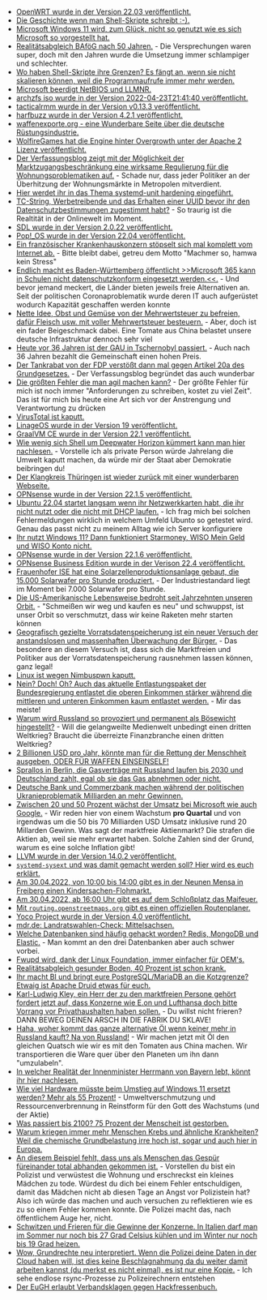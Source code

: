 * [OpenWRT wurde in der Version 22.03 veröffentlicht.](https://openwrt.org/releases/22.03/start)
* [Die Geschichte wenn man Shell-Skripte schreibt :-).](https://utcc.utoronto.ca/~cks/space/blog/programming/ShellScriptTemptation)
* [Microsoft Windows 11 wird, zum Glück, nicht so genutzt wie es sich Microsoft so vorgestellt hat.](https://www.borncity.com/blog/2022/04/24/windows-11-marktanteil-auf-xp-niveau-ist-die-euphorie-vorbei/)
* [Realitätsabgleich BAföG nach 50 Jahren.](https://bafoeg50.de/) - Die Versprechungen waren super, doch mit den Jahren wurde die Umsetzung immer schlampiger und schlechter.
* [Wo haben Shell-Skripte ihre Grenzen? Es fängt an, wenn sie nicht skalieren können, weil die Programmaufrufe immer mehr werden.](https://utcc.utoronto.ca/~cks/space/blog/programming/ShellScriptsAndSpeed)
* [Microsoft beerdigt NetBIOS und LLMNR.](https://www.borncity.com/blog/2022/04/25/microsoft-lsst-netbios-namensauflsung-und-llmnr-zuknftig-auslaufen/)
* [archzfs iso wurde in der Version 2022-04-23T21:41:40 veröffentlicht.](https://archzfs.leibelt.de/)
* [tacticalrmm wurde in der Version v0.13.3 veröffentlicht.](https://github.com/amidaware/tacticalrmm/releases/tag/v0.13.3)
* [harfbuzz wurde in der Version 4.2.1 veröffentlicht.](https://github.com/harfbuzz/harfbuzz/releases/tag/4.2.1)
* [waffenexporte.org - eine Wunderbare Seite über die deutsche Rüstungsindustrie.](https://www.waffenexporte.org/category/empfaengerlaender/)
* [WolfireGames hat die Engine hinter Overgrowth unter der Apache 2 Lizenz veröffentlicht.](https://github.com/WolfireGames/overgrowth)
* [Der Verfassungsblog zeigt mit der Möglichkeit der Marktzugangsbeschränkung eine wirksame Regulierung für die Wohnungsproblematiken auf.](https://verfassungsblog.de/wohnungsmarkt-ohne-borsendruck/) - Schade nur, dass jeder Politiker an der Überhitzung der Wohnungsmärkte in Metropolen mitverdient.
* [Hier werdet ihr in das Thema systemd-unit hardening eingeführt.](https://www.opensourcerers.org/2022/04/25/optimizing-a-systemd-service-for-security/)
* [TC-String, Werbetreibende und das Erhalten einer UUID bevor ihr den Datenschutzbestimmungen zugestimmt habt?](https://www.kuketz-blog.de/der-tc-string-des-interactive-advertising-bureau-iab-teil2/) - So traurig ist die Realtität in der Onlinewelt im Moment.
* [SDL wurde in der Version 2.0.22 veröffentlicht.](https://www.phoronix.com/scan.php?page=news_item&px=SDL-2.0.22-Released)
* [Pop!\_OS wurde in der Version 22.04 veröffentlicht.](https://www.phoronix.com/scan.php?page=news_item&px=Pop-OS-22.04)
* [Ein französischer Krankenhauskonzern stöpselt sich mal komplett vom Internet ab.](https://www.bleepingcomputer.com/news/security/french-hospital-group-disconnects-internet-after-hackers-steal-data/) - Bitte bleibt dabei, getreu dem Motto "Machmer so, hamwa kein Stress"
* [Endlich macht es Baden-Württemberg öffentlicht >>Microsoft 365 kann in Schulen nicht datenschutzkonform eingesetzt werden.<<.](https://www.borncity.com/blog/2022/04/25/datenschutz-microsoft-365-muss-ab-sommer-2022-in-baden-wrttembergs-schulen-ersetzt-worden-sein/) - Und bevor jemand meckert, die Länder bieten jeweils freie Alternativen an. Seit der politischen Coronaproblematik wurde deren IT auch aufgerüstet wodurch Kapazität geschaffen werden konnte
* [Nette Idee, Obst und Gemüse von der Mehrwertsteuer zu befreien, dafür Fleisch usw. mit voller Mehrwertsteuer besteuern.](https://www.sonnenseite.com/de/politik/mehrwertsteuerreform-fuers-klima-hilft-gegen-inflation/) - Aber, doch ist ein fader Beigeschmack dabei. Eine Tomate aus China belastet unsere deutsche Infrastruktur dennoch sehr viel
* [Heute vor 36 Jahren ist der GAU in Tschernobyl passiert.](https://netzfrauen.org/2022/04/25/chernobyl-4/) - Auch nach 36 Jahren bezahlt die Gemeinschaft einen hohen Preis.
* [Der Tankrabat von der FDP verstößt dann mal gegen Artikel 20a des Grundgesetzes.](https://verfassungsblog.de/der-tankrabatt-verstost-gegen-art-20a-gg/) - Der Verfassungsblog begründet das auch wunderbar
* [Die größten Fehler die man agil machen kann?](https://opensource.com/article/22/4/5-agile-mistakes) - Der größte Fehler für mich ist noch immer "Anforderungen zu schreiben, kostet zu viel Zeit". Das ist für mich bis heute eine Art sich vor der Anstrengung und Verantwortung zu drücken
* [VirusTotal ist kaputt.](https://blog.fefe.de/?ts=9c9905c3)
* [LinageOS wurde in der Version 19 veröffentlicht.](https://lwn.net/Articles/892644/)
* [GraalVM CE wurde in der Version 22.1 veröffentlicht.](https://www.phoronix.com/scan.php?page=news_item&px=GraalVM-22.1-Released)
* [Wie wenig sich Shell um Deepwater Horizon kümmert kann man hier nachlesen.](https://netzfrauen.org/2022/04/26/galapagos-3/) - Vorstelle ich als private Person würde Jahrelang die Umwelt kaputt machen, da würde mir der Staat aber Demokratie beibringen du!
* [Der Klangkreis Thüringen ist wieder zurück mit einer wunderbaren Webseite.](https://kkth.de/)
* [OPNsense wurde in der Version 22.1.5 veröffentlicht.](https://opnsense.org/opnsense-22-1-5-released/)
* [Ubuntu 22.04 startet langsam wenn ihr Netzwerkkarten habt, die ihr nicht nutzt oder die nicht mit DHCP laufen.](https://utcc.utoronto.ca/~cks/space/blog/linux/Ubuntu2204SlowServerBoot) - Ich frag mich bei solchen Fehlermeldungen wirklich in welchem Umfeld Ubunto so getestet wird. Genau das passt nicht zu meinem Alltag wie ich Server konfiguriere
* [Ihr nutzt Windows 11? Dann funktioniert Starmoney, WISO Mein Geld und WISO Konto nicht.](https://www.borncity.com/blog/2022/04/27/windows-11-starmoney-wiso-mein-geld-und-wiso-konto-online-funktionieren-nicht/)
* [OPNsense wurde in der Version 22.1.6 veröffentlicht.](https://opnsense.org/opnsense-22-1-6-released/)
* [OPNsense Business Edition wurde in der Verison 22.4 veröffentlicht.](https://opnsense.org/opnsense-business-edition-22-4-released/)
* [Frauenhofer ISE hat eine Solarzellenproduktionsanlage gebaut, die 15.000 Solarwafer pro Stunde produziert.](https://www.sonnenseite.com/de/wissenschaft/neuentwickelte-on-the-fly-laseranlage-prozessiert-grosse-wafer-in-hochgeschwindigkeit/) - Der Industriestandard liegt im Moment bei 7.000 Solarwafer pro Stunde.
* [Die US-Amerikanische Lebensweise bedroht seit Jahrzehnten unseren Orbit.](https://www.sonnenseite.com/de/umwelt/der-himmel-benoetigt-schutz-genau-wie-die-erde/) - "Schmeißen wir weg und kaufen es neu" und schwuppst, ist unser Orbit so verschmutzt, dass wir keine Raketen mehr starten können
* [Geografisch gezielte Vorratsdatenspeicherung ist ein neuer Versuch der anstandslosen und massenhaften Überwachung der Bürger.](https://www.patrick-breyer.de/online-karte-was-geografisch-gezielte-vorratsdatenspeicherung-fuer-deutschland-bedeuten-wuerde/) - Das besondere an diesem Versuch ist, dass sich die Marktfreien und Politiker aus der Vorratsdatenspeicherung rausnehmen lassen können, ganz legal!
* [Linux ist wegen Nimbuspwn kaputt.](https://www.bleepingcomputer.com/news/security/new-nimbuspwn-linux-vulnerability-gives-hackers-root-privileges/)
* [Nein? Doch! Oh? Auch das aktuelle Entlastungspaket der Bundesregierung entlastet die oberen Einkommen stärker während die mittleren und unteren Einkommen kaum entlastet werden.](https://www.sonnenseite.com/de/energie/hohe-energiepreise-arme-haushalte-trotz-entlastungspaketen-am-staerksten-belastet/) - Mir das meiste!
* [Warum wird Russland so provoziert und permanent als Bösewicht hingestellt?](https://blog.fefe.de/?ts=9c963485) - Will die gelangweilte Medienwelt unbedingt einen dritten Weltkrieg? Braucht die überreizte Finanzbranche einen dritten Weltkrieg?
* [2 Billionen USD pro Jahr, könnte man für die Rettung der Menschheit ausgeben, ODER FÜR WAFFEN EINSEINSELF!](https://blog.fefe.de/?ts=9c96dc74)
* [Sprallos in Berlin, die Gasverträge mit Russland laufen bis 2030 und Deutschland zahlt, egal ob sie das Gas abnehmen oder nicht.](https://blog.fefe.de/?ts=9c97c023)
* [Deutsche Bank und Commerzbank machen während der politischen Ukranieproblematik Milliarden an mehr Gewinnen.](https://blog.fefe.de/?ts=9c963961)
* [Zwischen 20 und 50 Prozent wächst der Umsatz bei Microsoft wie auch Google.](https://www.borncity.com/blog/2022/04/27/microsoft-google-quartalsumstze-1-q-2022-kohle-ohne-ende/) - Wir reden hier von einem Wachstum **pro Quartal** und von irgendwas um die 50 bis 70 Milliarden USD Umsatz inklusive rund 20 Millarden Gewinn. Was sagt der marktfreie Aktienmarkt? Die strafen die Aktien ab, weil sie mehr erwartet haben. Solche Zahlen sind der Grund, warum es eine solche Inflation gibt!
* [LLVM wurde in der Version 14.0.2 veröffentlicht.](https://www.phoronix.com/scan.php?page=news_item&px=LLVM-14.0.2-Released)
* [`systemd-sysext` und was damit gemacht werden soll? Hier wird es euch erklärt.](https://0pointer.net/blog/testing-my-system-code-in-usr-without-modifying-usr.html)
* [Am 30.04.2022, von 10:00 bis 14:00 gibt es in der Neunen Mensa in Freiberg einen Kindersachen-Flohmarkt.](https://www.freiberg.de/leben-und-freizeit/ausgehen-und-freizeit/veranstaltungen/details/kindersachenflohmarkt)
* [Am 30.04.2022, ab 16:00 Uhr gibt es auf dem Schloßplatz das Maifeuer.](https://www.freiberg.de/leben-und-freizeit/ausgehen-und-freizeit/veranstaltungen/details/maifeuer-auf-dem-schlossplatz)
* [Mit `routing.openstreetmaps.org` gibt es einen offiziellen Routenplaner.](https://routing.openstreetmap.de)
* [Yoco Project wurde in der Version 4.0 veröffentlicht.](https://lwn.net/Articles/892825/)
* [mdr.de: Landratswahlen-Check: Mittelsachsen.](https://www.mdr.de/video/mdr-videos/d/video-617524.html)
* [Welche Datenbanken sind häufig gehackt worden? Redis, MongoDB und Elastic.](https://www.bleepingcomputer.com/news/security/redis-mongodb-and-elastic-2022-s-top-exposed-databases/) - Man kommt an den drei Datenbanken aber auch schwer vorbei.
* [Fwupd wird, dank der Linux Foundation, immer einfacher für OEM's.](https://www.phoronix.com/scan.php?page=news_item&px=Fwupd-Friendly-Firmware)
* [Realitätsabgleich gesunder Boden, 40 Prozent ist schon krank.](https://www.sonnenseite.com/de/umwelt/menschheit-verliert-den-boden-unter-den-fuessen/)
* [Ihr macht BI und bringt eure PostgreSQL/MariaDB an die Kotzgrenze? Etwaig ist Apache Druid etwas für euch.](https://opensource.com/article/22/4/apache-druid-open-source-analytics)
* [Karl-Ludwig Kley, ein Herr der zu den marktfreien Persone gehört fordert jetzt auf, dass Konzerne wie E.on und Lufthansa doch bitte Vorrang vor Privathaushalten haben sollen.](https://blog.fefe.de/) - Du willst nicht frieren? DANN BEWEG DEINEN ARSCH IN DIE FABRIK DU SKLAVE!
* [Haha, woher kommt das ganze alternative Öl wenn keiner mehr in Russland kauft? Na von Russland!](https://blog.fefe.de/?ts=9c948bda) - Wir machen jetzt mit Öl den gleichen Quatsch wie wir es mit den Tomaten aus China machen. Wir transportieren die Ware quer über den Planeten um ihn dann "umzulabeln".
* [In welcher Realität der Innenminister Herrmann von Bayern lebt, könnt ihr hier nachlesen.](https://blog.fefe.de/?ts=9c94872e)
* [Wie viel Hardware müsste beim Umstieg auf Windows 11 ersetzt werden? Mehr als 55 Prozent!](https://www.borncity.com/blog/2022/04/28/microsoft-mitarbeiter-nutzen-windows-11-auf-nicht-untersttzter-hardware/) - Umweltverschmutzung und Ressourcenverbrennung in Reinstform für den Gott des Wachstums (und der Aktie)
* [Was passiert bis 2100? 75 Prozent der Menscheit ist gestorben.](https://www.sonnenseite.com/de/franz-alt/kommentare-interviews/der-dritte-weltkrieg-ist-da/)
* [Warum kriegen immer mehr Menschen Krebs und ähnliche Krankheiten? Weil die chemische Grundbelastung irre hoch ist, sogar und auch hier in Europa.](https://www.sonnenseite.com/de/umwelt/menschen-in-europa-teilweise-bedenklich-hoch-mit-schadstoffen-belastet/)
* [An diesem Beispiel fehlt, dass uns als Menschen das Gespür füreinander total abhanden gekommen ist.](https://blog.fefe.de/?ts=9c94a592) - Vorstellen du bist ein Polizist und verwüstest die Wohnung und erschreckst ein kleines Mädchen zu tode. Würdest du dich bei einem Fehler entschuldigen, damit das Mädchen nicht ab diesen Tage an Angst vor Polizistein hat? Also ich würde das machen und auch versuchen zu reflektieren wie es zu so einem Fehler kommen konnte. Die Polizei macht das, nach öffentlichem Auge her, nicht.
* [Schwitzen und Frieren für die Gewinne der Konzerne. In Italien darf man im Sommer nur noch bis 27 Grad Celsius kühlen und im Winter nur noch bis 19 Grad heizen.](https://blog.fefe.de/?ts=9c94a33c)
* [Wow, Grundrechte neu interpretiert. Wenn die Polizei deine Daten in der Cloud haben will, ist dies keine Beschlagnahmung da du weiter damit arbeiten kannst (du merkst es nicht einmal), es ist nur eine Kopie.](https://blog.fefe.de/?ts=9c949b75) - Ich sehe endlose rsync-Prozesse zu Polizeirechnern entstehen
* [Der EuGH erlaubt Verbandsklagen gegen Hackfressenbuch.](https://netzpolitik.org/2022/dsgvo-eu-gericht-erlaubt-verbandsklagen-gegen-facebook/)
